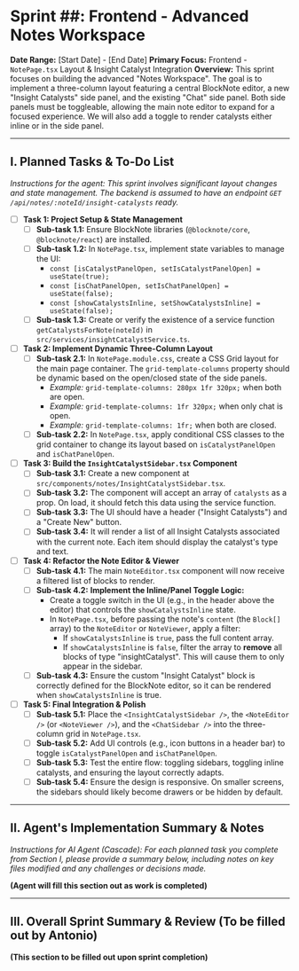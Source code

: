 # Sprint ##: Frontend - Advanced Notes Workspace

**Date Range:** [Start Date] - [End Date]
**Primary Focus:** Frontend - `NotePage.tsx` Layout & Insight Catalyst Integration
**Overview:** This sprint focuses on building the advanced "Notes Workspace". The goal is to implement a three-column layout featuring a central BlockNote editor, a new "Insight Catalysts" side panel, and the existing "Chat" side panel. Both side panels must be toggleable, allowing the main note editor to expand for a focused experience. We will also add a toggle to render catalysts either inline or in the side panel.

---

## I. Planned Tasks & To-Do List

*Instructions for the agent: This sprint involves significant layout changes and state management. The backend is assumed to have an endpoint `GET /api/notes/:noteId/insight-catalysts` ready.*

- [ ] **Task 1: Project Setup & State Management**
    - [ ] **Sub-task 1.1:** Ensure BlockNote libraries (`@blocknote/core`, `@blocknote/react`) are installed.
    - [ ] **Sub-task 1.2:** In `NotePage.tsx`, implement state variables to manage the UI:
        * `const [isCatalystPanelOpen, setIsCatalystPanelOpen] = useState(true);`
        * `const [isChatPanelOpen, setIsChatPanelOpen] = useState(false);`
        * `const [showCatalystsInline, setShowCatalystsInline] = useState(false);`
    - [ ] **Sub-task 1.3:** Create or verify the existence of a service function `getCatalystsForNote(noteId)` in `src/services/insightCatalystService.ts`.

- [ ] **Task 2: Implement Dynamic Three-Column Layout**
    - [ ] **Sub-task 2.1:** In `NotePage.module.css`, create a CSS Grid layout for the main page container. The `grid-template-columns` property should be dynamic based on the open/closed state of the side panels.
        * *Example:* `grid-template-columns: 280px 1fr 320px;` when both are open.
        * *Example:* `grid-template-columns: 1fr 320px;` when only chat is open.
        * *Example:* `grid-template-columns: 1fr;` when both are closed.
    - [ ] **Sub-task 2.2:** In `NotePage.tsx`, apply conditional CSS classes to the grid container to change its layout based on `isCatalystPanelOpen` and `isChatPanelOpen`.

- [ ] **Task 3: Build the `InsightCatalystSidebar.tsx` Component**
    - [ ] **Sub-task 3.1:** Create a new component at `src/components/notes/InsightCatalystSidebar.tsx`.
    - [ ] **Sub-task 3.2:** The component will accept an array of `catalysts` as a prop. On load, it should fetch this data using the service function.
    - [ ] **Sub-task 3.3:** The UI should have a header ("Insight Catalysts") and a "Create New" button.
    - [ ] **Sub-task 3.4:** It will render a list of all Insight Catalysts associated with the current note. Each item should display the catalyst's type and text.

- [ ] **Task 4: Refactor the Note Editor & Viewer**
    - [ ] **Sub-task 4.1:** The main `NoteEditor.tsx` component will now receive a filtered list of blocks to render.
    - [ ] **Sub-task 4.2:** **Implement the Inline/Panel Toggle Logic:**
        * Create a toggle switch in the UI (e.g., in the header above the editor) that controls the `showCatalystsInline` state.
        * In `NotePage.tsx`, before passing the note's `content` (the `Block[]` array) to the `NoteEditor` or `NoteViewer`, apply a filter:
            * If `showCatalystsInline` is `true`, pass the full content array.
            * If `showCatalystsInline` is `false`, filter the array to **remove** all blocks of type "insightCatalyst". This will cause them to only appear in the sidebar.
    - [ ] **Sub-task 4.3:** Ensure the custom "Insight Catalyst" block is correctly defined for the BlockNote editor, so it can be rendered when `showCatalystsInline` is true.

- [ ] **Task 5: Final Integration & Polish**
    - [ ] **Sub-task 5.1:** Place the `<InsightCatalystSidebar />`, the `<NoteEditor />` (or `<NoteViewer />`), and the `<ChatSidebar />` into the three-column grid in `NotePage.tsx`.
    - [ ] **Sub-task 5.2:** Add UI controls (e.g., icon buttons in a header bar) to toggle `isCatalystPanelOpen` and `isChatPanelOpen`.
    - [ ] **Sub-task 5.3:** Test the entire flow: toggling sidebars, toggling inline catalysts, and ensuring the layout correctly adapts.
    - [ ] **Sub-task 5.4:** Ensure the design is responsive. On smaller screens, the sidebars should likely become drawers or be hidden by default.

---

## II. Agent's Implementation Summary & Notes

*Instructions for AI Agent (Cascade): For each planned task you complete from Section I, please provide a summary below, including notes on key files modified and any challenges or decisions made.*

**(Agent will fill this section out as work is completed)**

---

## III. Overall Sprint Summary & Review (To be filled out by Antonio)

**(This section to be filled out upon sprint completion)**